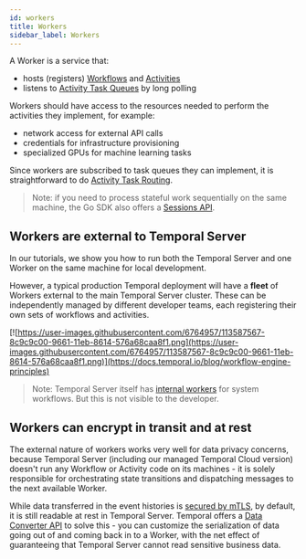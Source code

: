 ```yaml
---
id: workers
title: Workers
sidebar_label: Workers
---
```


A Worker is a service that:

- hosts (registers) [Workflows](/docs/concepts/workflows) and [Activities](/docs/concepts/activities)
- listens to [Activity Task Queues](/docs/concepts/task-queues) by long polling

Workers should have access to the resources needed to perform the activities they implement, for example:

- network access for external API calls
- credentials for infrastructure provisioning
- specialized GPUs for machine learning tasks

Since workers are subscribed to task queues they can implement, it is straightforward to do [Activity Task Routing](/docs/concepts/activities/#activity-task-routing-through-task-queues). 

> Note: if you need to process stateful work sequentially on the same machine, the Go SDK also offers a [Sessions API](https://docs.temporal.io/docs/go/sessions/).

## Workers are external to Temporal Server

In our tutorials, we show you how to run both the Temporal Server and one Worker on the same machine for local development.

However, a typical production Temporal deployment will have a **fleet** of Workers external to the main Temporal Server cluster. These can be independently managed by different developer teams, each registering their own sets of workflows and activities.

[![https://user-images.githubusercontent.com/6764957/113587567-8c9c9c00-9661-11eb-8614-576a68caa8f1.png](https://user-images.githubusercontent.com/6764957/113587567-8c9c9c00-9661-11eb-8614-576a68caa8f1.png)](https://docs.temporal.io/blog/workflow-engine-principles)

> Note: Temporal Server itself has [internal workers](https://docs.temporal.io/blog/workflow-engine-principles/#system-workflows-1910) for system workflows. But this is not visible to the developer.

## Workers can encrypt in transit and at rest

The external nature of workers works very well for data privacy concerns, because Temporal Server (including our managed Temporal Cloud version) doesn't run any Workflow or Activity code on its machines - it is solely responsible for orchestrating state transitions and dispatching messages to the next available Worker. 

While data transferred in the event histories is [secured by mTLS](https://docs.temporal.io/docs/server/security/#encryption-of-network-traffic), by default, it is still readable at rest in Temporal Server. Temporal offers a [Data Converter API](https://docs.temporal.io/docs/java/activities/#activity-interface) to solve this - you can customize the serialization of data going out of and coming back in to a Worker, with the net effect of guaranteeing that Temporal Server cannot read sensitive business data.
